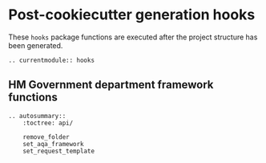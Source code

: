 # Post-cookiecutter generation hooks

These `hooks` package functions are executed after the project structure has been generated.

<!-- Functions should be referenced in the `hooks.__init__.py` -->
```{eval-rst}
.. currentmodule:: hooks
```

## HM Government department framework functions

```{eval-rst}
.. autosummary::
    :toctree: api/

    remove_folder
    set_aqa_framework
    set_request_template

```
